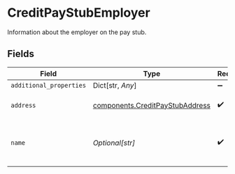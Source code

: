 # CreditPayStubEmployer

Information about the employer on the pay stub.


## Fields

| Field                                                                          | Type                                                                           | Required                                                                       | Description                                                                    |
| ------------------------------------------------------------------------------ | ------------------------------------------------------------------------------ | ------------------------------------------------------------------------------ | ------------------------------------------------------------------------------ |
| `additional_properties`                                                        | Dict[str, *Any*]                                                               | :heavy_minus_sign:                                                             | N/A                                                                            |
| `address`                                                                      | [components.CreditPayStubAddress](../../models/shared/creditpaystubaddress.md) | :heavy_check_mark:                                                             | Address on the pay stub.                                                       |
| `name`                                                                         | *Optional[str]*                                                                | :heavy_check_mark:                                                             | The name of the employer on the pay stub.                                      |